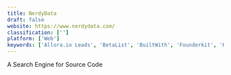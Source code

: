 ```yaml
---
title: NerdyData
draft: false 
website: https://www.nerdydata.com/
classification: ['']
platform: ['Web']
keywords: ['Allora.io Leads', 'BetaList', 'BuiltWith', 'Founderkit', 'KiteDesk', 'LeadMi', 'Phantombuster', 'Portia', 'PublicWWW', 'Siftery', 'Similar Tech', 'Startup with Google', 'TheWebMiner', 'Typeform', 'Visual Studio Live Share', 'Wappalyzer', 'WebTechSurvey', 'Webspotter', 'What CMS', 'WhatRuns', 'edocr']
---
```

A Search Engine for Source Code